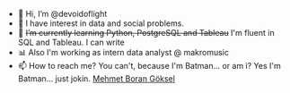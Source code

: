 - 👋 Hi, I’m @devoidoflight
- 👀 I have interest in data and social problems.
- 🌱 ~~I’m currently learning Python, PostgreSQL and Tableau~~ I'm fluent in SQL and Tableau. I can write 
- 📊 Also I'm working as intern data analyst @ makromusic 
- 📫 How to reach me? You can't, because I'm Batman... or am i? Yes I'm Batman... just jokin. [Mehmet Boran Göksel](https://www.linkedin.com/in/mgoksel/)

<!---
devoidoflight/devoidoflight is a ✨ special ✨ repository because its `README.md` (this file) appears on your GitHub profile.
You can click the Preview link to take a look at your changes.
--->
